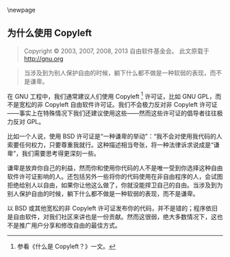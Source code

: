 \newpage
## 为什么使用 Copyleft

> Copyright © 2003, 2007, 2008, 2013 自由软件基金会。 此文原载于 <http://gnu.org>

> 当涉及到为别人保护自由的时候，躺下什么都不做是一种软弱的表现，而不是谦卑。

在 GNU 工程中，我们通常建议人们使用 Copyleft [^whycopyleft-1] 许可证，比如 GNU GPL，而不是宽松的非 Copyleft 自由软件许可证。我们不会极力反对非 Copyleft 许可证——事实上在特殊情况下我们还建议使用这些——然而这些许可证的倡导者往往极力反对 GPL。

比如一个人说，使用 BSD 许可证是“一种谦卑的举动”：“我不会对使用我代码的人索要任何权力，只要尊重我就行。这种描述相当夸张，将一种法律诉求说成是“谦卑”，我们需要思考得更深刻一些。

谦卑是放弃你自己的利益，然而你和使用你代码的人不是唯一受到你选择这种自由软件许可证影响的人。还包括另外一些将你的代码使用在非自由程序的人，会试图拒绝给别人以自由，如果你让他这么做了，你就没能捍卫自己的自由。当涉及到为别人保护自由的时候，躺下什么都不做是一种软弱的表现，而不是谦卑。

以 BSD 或其他宽松的非 Copyleft 许可证发布你的代码，并不是错的；程序依旧是自由软件，对我们社区来讲也是一份贡献。然而这很弱，绝大多数情况下，这也不是推广用户分享和修改自由的最佳方式。

[^whycopyleft-1]: 参看《什么是 Copyleft？》一文。
